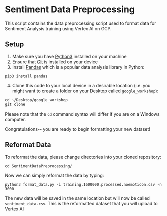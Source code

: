 # Sentiment Data Preprocessing
This script contains the data preprocessing script used to format data for Sentiment Analysis training using Vertex AI on GCP.

## Setup
1. Make sure you have [Python3](https://www.python.org/downloads/) installed on your machine
2. Ensure that [Git](https://git-scm.com/book/en/v2/Getting-Started-Installing-Git) is installed on your device
3. Install [Pandas](https://pandas.pydata.org/) which is a popular data analysis library in Python:
  ```
  pip3 install pandas
  ```
4. Clone this code to your local device in a desirable location (i.e. you might want to create a folder on your Desktop called `google_workshop`):
  ```
  cd ~/Desktop/google_workshop
  git clone 
  ```
  Please note that the `cd` command syntax will differ if you are on a Windows computer.
  
Congratulations-- you are ready to begin formatting your new dataset!

## Reformat Data
To reformat the data, please change directories into your cloned repository:
```
cd SentimentDataPreprocessing/
```

Now we can simply reformat the data by typing:
```
python3 format_data.py -i training.1600000.processed.noemoticon.csv -n 3000
```

The new data will be saved in the same location but will now be called `sentiment_data.csv`. This is the reformatted dataset that you will upload to Vertex AI
